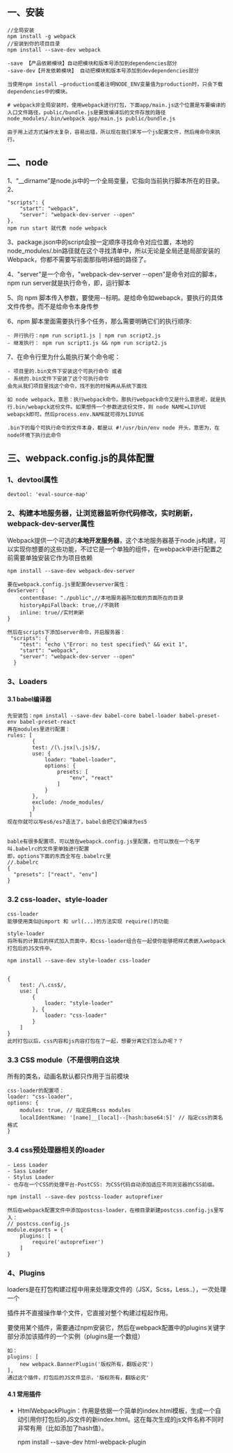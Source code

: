 ## 一、安装
    //全局安装
    npm install -g webpack
    //安装到你的项目目录
    npm install --save-dev webpack
    
    -save 【产品依赖模块】自动把模块和版本号添加到dependencies部分
    -save-dev【开发依赖模块】 自动把模块和版本号添加到devdependencies部分
    
    当使用npm install –production或者注明NODE_ENV变量值为production时，只会下载dependencies中的模块。
    
    # webpack非全局安装时，使用webpack进行打包，下面app/main.js这个位置是写要编译的入口文件路径，public/bundle.js是要放编译后的文件存放的路径
    node_modules/.bin/webpack app/main.js public/bundle.js
    
    由于用上述方式操作太复杂，容易出错，所以现在我们来写一个js配置文件，然后用命令来执行。
    
## 二、node
1、“__dirname”是node.js中的一个全局变量，它指向当前执行脚本所在的目录。
2、

    "scripts": {
        "start": "webpack",
        "server": "webpack-dev-server --open"
    },
    npm run start 就代表 node webpack
    
3、package.json中的script会按一定顺序寻找命令对应位置，本地的node_modules/.bin路径就在这个寻找清单中，所以无论是全局还是局部安装的Webpack，你都不需要写前面那指明详细的路径了。
    
4、"server"是一个命令，"webpack-dev-server --open"是命令对应的脚本，npm run server就是执行命令，即，运行脚本
    
5、向 npm 脚本传入参数，要使用--标明。是给命令如webapck，要执行的具体文件传参。而不是给命令本身传参
    
6、npm 脚本里面需要执行多个任务，那么需要明确它们的执行顺序:

    - 并行执行：npm run script1.js | npm run script2.js
    - 继发执行： npm run script1.js && npm run script2.js
    
7、在命令行里为什么能执行某个命令呢：

    - 项目里的.bin文件下安装这个可执行命令 或者
    - 系统的.bin文件下安装了这个可执行命令
    会先从我们项目里找这个命令，找不到的时候再从系统下面找
    
    如 node webpack，意思：执行webpack命令。那执行webpack命令又是什么意思呢，就是执行.bin/webapck这份文件。如果想传一个参数进这份文件，则 node NAME=LIUYUE webapck即可。然后process.env.NAME就可得为LIUYUE
    
    .bin下的每个可执行命令的文件本身，都是以 #!/usr/bin/env node 开头，意思为，在node环境下执行此命令
    
## 三、webpack.config.js的具体配置

### 1、devtool属性

    devtool: 'eval-source-map'
### 2、构建本地服务器，让浏览器监听你代码修改，实时刷新，webpack-dev-server属性

Webpack提供一个可选的**本地开发服务器**，这个本地服务器基于node.js构建，可以实现你想要的这些功能，不过它是一个单独的组件，在webpack中进行配置之前需要单独安装它作为项目依赖

    npm install --save-dev webpack-dev-server
    
    要在webpack.config.js里配置devserver属性：
    devServer: {
        contentBase: "./public",//本地服务器所加载的页面所在的目录
        historyApiFallback: true,//不跳转
        inline: true//实时刷新
    } 
    
    然后在scripts下添加server命令，开启服务器：
     "scripts": {
        "test": "echo \"Error: no test specified\" && exit 1",
        "start": "webpack",
        "server": "webpack-dev-server --open"
      }
      
### 3、Loaders

#### 3.1 babel编译器
    先安装包：npm install --save-dev babel-core babel-loader babel-preset-env babel-preset-react
    再在modules里进行配置：
    rules: [
            {
            test: /(\.jsx|\.js)$/,
            use: {
                loader: "babel-loader",
                options: {
                    presets: [
                        "env", "react"
                    ]
                }
            },
            exclude: /node_modules/
            }
           ]
    现在你就可以写es6/es7语法了，babel会把它们编译为es5
           
           
    bable有很多配置项，可以放在webapck.config.js里配置，也可以放在一个名字叫.babelrc的文件里单独进行配置
    即，options下面的东西全写在.babelrc里
    //.babelrc
    {
      "presets": ["react", "env"]
    }
    
    
    
### 3.2 css-loader、style-loader

    css-loader
    能够使用类似@import 和 url(...)的方法实现 require()的功能
    
    style-loader
    将所有的计算后的样式加入页面中，和css-loader组合在一起使你能够把样式表嵌入webpack打包后的JS文件中。
    
    npm install --save-dev style-loader css-loader
    
    
    {
        test: /\.css$/,
        use: [
            {
                loader: "style-loader"
            }, {
                loader: "css-loader"
            }
        ]
    }
    此时打包以后，css内容和js内容打包在了一起，想要分离它们怎么办呢？？
    
    
### 3.3 CSS module（不是很明白这块
所有的类名，动画名默认都只作用于当前模块

    css-loader的配置项：
    loader: "css-loader",
    options: {
        modules: true, // 指定启用css modules
        localIdentName: '[name]__[local]--[hash:base64:5]' // 指定css的类名格式
    }
### 3.4 css预处理器相关的loader
    - Less Loader
    - Sass Loader
    - Stylus Loader
    - 也存在一个CSS的处理平台-PostCSS: 为CSS代码自动添加适应不同浏览器的CSS前缀。
    
    npm install --save-dev postcss-loader autoprefixer
    
    然后在webpack配置文件中添加postcss-loader，在根目录新建postcss.config.js里写入：
    // postcss.config.js
    module.exports = {
        plugins: [
            require('autoprefixer')
        ]
    }
    
### 4、Plugins
loaders是在打包构建过程中用来处理源文件的（JSX，Scss，Less..），一次处理一个

插件并不直接操作单个文件，它直接对整个构建过程起作用。

要使用某个插件，需要通过npm安装它，然后在webpack配置中的plugins关键字部分添加该插件的一个实例（plugins是一个数组）

    如：
    plugins: [
        new webpack.BannerPlugin('版权所有，翻版必究')
    ],
    通过这个插件，打包后的JS文件显示，'版权所有，翻版必究'
    
#### 4.1 常用插件
- HtmlWebpackPlugin：作用是依据一个简单的index.html模板，生成一个自动引用你打包后的JS文件的新index.html。这在每次生成的js文件名称不同时非常有用（比如添加了hash值）。
 

    npm install --save-dev html-webpack-plugin